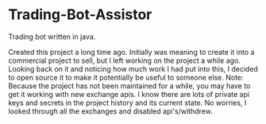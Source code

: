 # Trading-Bot-Assistor

Trading bot written in java.

Created this project a long time ago. Initially was meaning to create it into a commercial project to sell, but I left working on the project a while ago. Looking back on it and noticing how much work I had put into this, I decided to open source it to make it potentially be useful to someone else. Note: Because the project has not been maintained for a while, you may have to get it working with new exchange apis.
I know there are lots of private api keys and secrets in the project history and its current state. No worries, I looked through all the exchanges and disabled api's/withdrew.
